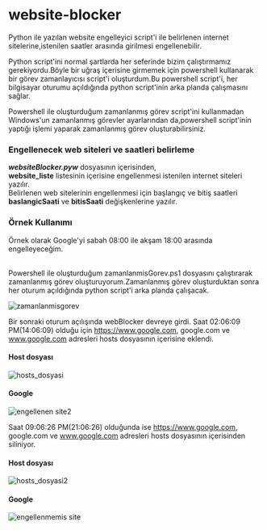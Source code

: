 # website-blocker
Python ile yazılan website engelleyici script'i ile belirlenen internet sitelerine,istenilen saatler arasında girilmesi engellenebilir.


Python script'ini normal şartlarda her seferinde bizim çalıştırmamız gerekiyordu.Böyle bir uğraş içerisine girmemek için powershell kullanarak  bir görev zamanlayıcısı script'i oluşturdum.Bu powershell script'i, her bilgisayar oturumu açıldığında python script'inin arka planda çalışmasını sağlar.

Powershell ile oluşturduğum zamanlanmış görev script'ini kullanmadan Windows'un zamanlanmış görevler ayarlarından da,powershell script'inin yaptığı işlemi yaparak zamanlanmış görev oluşturabilirsiniz.


### Engellenecek web siteleri  ve saatleri belirleme
***websiteBlocker.pyw*** dosyasının içerisinden,  
**website_liste** listesinin içerisine engellenmesi istenilen internet siteleri yazılır.  
Belirlenen web sitelerinin engellenmesi için başlangıç ve bitiş saatleri **baslangicSaati** ve **bitisSaati** değişkenlerine yazılır.




### Örnek Kullanımı
Örnek olarak  Google'yi  sabah 08:00 ile akşam 18:00 arasında engelleyeceğim.<br /><br />   



     
Powershell ile oluşturduğum zamanlanmisGorev.ps1 dosyasını çalıştırarak zamanlanmış görev oluşturuyorum.Zamanlanmış görev oluşturduktan sonra her oturum açıldığında python script'i arka planda çalışacak.

![zamanlanmisgorev](https://user-images.githubusercontent.com/25087769/51472328-2ed64f00-1d8a-11e9-85c5-778b28372331.PNG)



Bir sonraki oturum açılışında webBlocker devreye girdi.
Saat 02:06:09 PM(14:06:09) olduğu için https://www.google.com, google.com ve www.google.com adresleri hosts dosyasının içerisine eklendi.

 #### Host dosyası

![hosts_dosyasi](https://user-images.githubusercontent.com/25087769/51473466-80cca400-1d8d-11e9-8f0d-0372355502e0.PNG)


 #### Google
![engellenen site2](https://user-images.githubusercontent.com/25087769/51472877-ce481180-1d8b-11e9-9300-a644c2dbac0e.png)


Saat 09:06:26 PM(21:06:26) olduğunda ise https://www.google.com, google.com ve www.google.com adresleri hosts dosyasının içerisinden siliniyor.

 #### Host dosyası
![hosts_dosyasi2](https://user-images.githubusercontent.com/25087769/51473195-bc1aa300-1d8c-11e9-89ba-4b6d1311e517.PNG)

 #### Google
![engellenmemis site](https://user-images.githubusercontent.com/25087769/51473202-c2a91a80-1d8c-11e9-8749-8368c06abacf.PNG)







